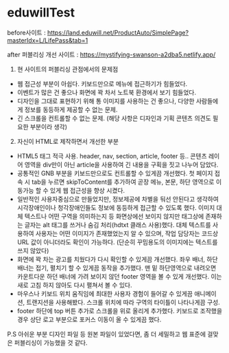 # eduwillTest

before사이트 : https://land.eduwill.net/ProductAuto/SimplePage?masterIdx=L/LifePass&tab=1

after 퍼블리싱 개선 사이트 : https://mystifying-swanson-a2dba5.netlify.app/

1. 현 사이트의 퍼블리싱 관점에서의 문제점
- 웹 접근성 부분이 아쉽다. 키보드만으로 메뉴에 접근하기가 힘들었다.
- 이벤트가 많은 건 좋으나 화면에 꽉 차서 노트북 환경에서 보기 힘들었다.
- 디자인을 그대로 표현하기 위해 통 이미지를 사용하는 건 좋으나, 다양한 사람들에게 정보를 동등하게 제공할 수 없는 문제.
- 긴 스크롤을 컨트롤할 수 없는 문제.
(해당 사항은 디자인과 기획 콘텐츠 의견도 필요한 부분이라 생각)


2. 자신이 HTML로 제작하면서 개선한 부분
- HTML5 태그 적극 사용. header, nav, section, article, footer 등.. 콘텐츠 레이어 영역을 div만이 아닌 article을 사용하여 긴 내용을 구획을 짓고 나누어 담았다.
- 공통적인 GNB 부분을 키보드만으로도 컨트롤할 수 있게끔 개선했다. 첫 페이지 접속 시 tab을 누르면 skipToContent를 추가하여 곧장 메뉴, 본문, 하단 영역으로 이동가능 할 수 있게 웹 접근성을 향상 시켰다.
- 일반적인 사용자중심으로 만들었지만, 정보제공에 차별을 둬선 안된다고 생각하여 시각장애인이나 청각장애인들도 정보에 동등하게 접근할 수 있도록 했다. 
이미지 대체 텍스트나 어떤 구역을 의미하는지 등 화면상에선 보이지 않지만 태그상에 존재하는 글자는 alt 태그를 쓰거나 숨김 처리(hdtxt 클래스 사용)했다. 대체 텍스트를 사용하여 사용자는 어떤 이미지가 존재했었는지 알 수 있으며, 작업 담당자는 코드상 URL 값이 아니더라도 확인이 가능하다. (단순히 꾸밈용도의 이미지에는 텍스트를 쓰지 않았다)
- 화면에 꽉 차는 광고를 치웠다가 다시 확인할 수 있게끔 개선했다. 
좌우 배너, 하단 배너는 접기, 펼치기 할 수 있게끔 동작을 추가했다. 맨 밑 하단영역으로 내려오면 카운트다운 하던 배너에 가려 보이지 않던 footer 영역을 볼 수 있게 개선했다. 이는 새로 고침 하지 않아도 다시 펼쳐서 볼 수 있다.
- 마우스나 키보드 위치 움직임에 최대한 사용자 경험이 들어갈 수 있게끔 애니메이션, 트랜지션을 사용해봤다. 스크롤 위치에 따라 구역의 타이틀이 나타나게끔 구성.
- footer 하단에 top 버튼 추가로 스크롤을 위로 올리게 추가했다. 키보드로 조작했을 경우 상단 로고 부분으로 포커스 이동이 올 수 있게끔 했다.

P.S 아쉬운 부분
디자인 파일 등 원본 파일이 있었다면, 좀 더 세밀하고 웹 표준에 걸맞은 퍼블리싱이 가능했을 것 같다.


